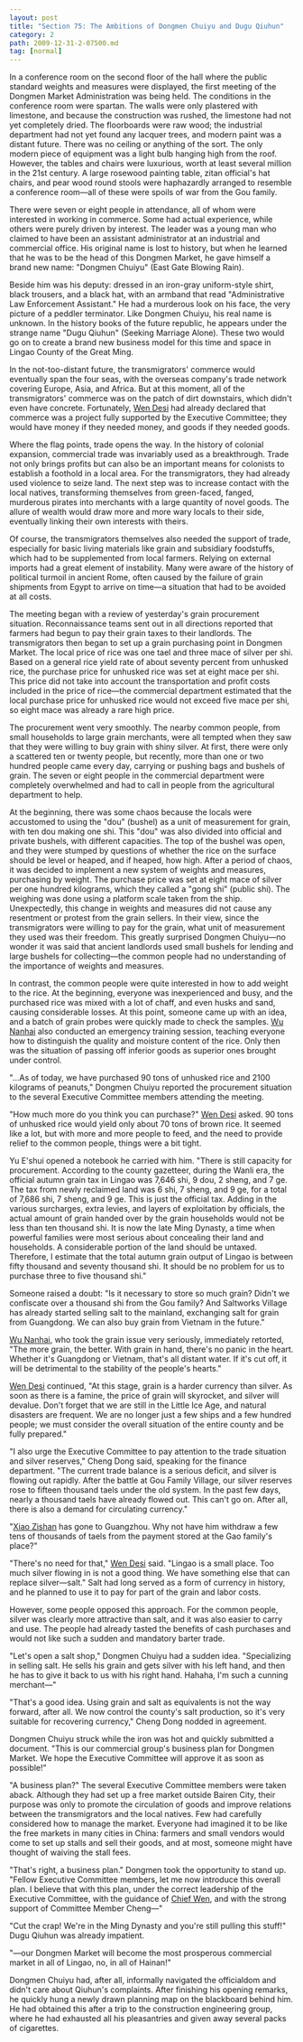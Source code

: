 ```yaml
---
layout: post
title: "Section 75: The Ambitions of Dongmen Chuiyu and Dugu Qiuhun"
category: 2
path: 2009-12-31-2-07500.md
tag: [normal]
---
```


In a conference room on the second floor of the hall where the public standard weights and measures were displayed, the first meeting of the Dongmen Market Administration was being held. The conditions in the conference room were spartan. The walls were only plastered with limestone, and because the construction was rushed, the limestone had not yet completely dried. The floorboards were raw wood; the industrial department had not yet found any lacquer trees, and modern paint was a distant future. There was no ceiling or anything of the sort. The only modern piece of equipment was a light bulb hanging high from the roof. However, the tables and chairs were luxurious, worth at least several million in the 21st century. A large rosewood painting table, zitan official's hat chairs, and pear wood round stools were haphazardly arranged to resemble a conference room—all of these were spoils of war from the Gou family.

There were seven or eight people in attendance, all of whom were interested in working in commerce. Some had actual experience, while others were purely driven by interest. The leader was a young man who claimed to have been an assistant administrator at an industrial and commercial office. His original name is lost to history, but when he learned that he was to be the head of this Dongmen Market, he gave himself a brand new name: "Dongmen Chuiyu" (East Gate Blowing Rain).

Beside him was his deputy: dressed in an iron-gray uniform-style shirt, black trousers, and a black hat, with an armband that read "Administrative Law Enforcement Assistant." He had a murderous look on his face, the very picture of a peddler terminator. Like Dongmen Chuiyu, his real name is unknown. In the history books of the future republic, he appears under the strange name "Dugu Qiuhun" (Seeking Marriage Alone). These two would go on to create a brand new business model for this time and space in Lingao County of the Great Ming.

In the not-too-distant future, the transmigrators' commerce would eventually span the four seas, with the overseas company's trade network covering Europe, Asia, and Africa. But at this moment, all of the transmigrators' commerce was on the patch of dirt downstairs, which didn't even have concrete. Fortunately, [Wen Desi][y002] had already declared that commerce was a project fully supported by the Executive Committee; they would have money if they needed money, and goods if they needed goods.

Where the flag points, trade opens the way. In the history of colonial expansion, commercial trade was invariably used as a breakthrough. Trade not only brings profits but can also be an important means for colonists to establish a foothold in a local area. For the transmigrators, they had already used violence to seize land. The next step was to increase contact with the local natives, transforming themselves from green-faced, fanged, murderous pirates into merchants with a large quantity of novel goods. The allure of wealth would draw more and more wary locals to their side, eventually linking their own interests with theirs.

Of course, the transmigrators themselves also needed the support of trade, especially for basic living materials like grain and subsidiary foodstuffs, which had to be supplemented from local farmers. Relying on external imports had a great element of instability. Many were aware of the history of political turmoil in ancient Rome, often caused by the failure of grain shipments from Egypt to arrive on time—a situation that had to be avoided at all costs.

The meeting began with a review of yesterday's grain procurement situation. Reconnaissance teams sent out in all directions reported that farmers had begun to pay their grain taxes to their landlords. The transmigrators then began to set up a grain purchasing point in Dongmen Market. The local price of rice was one tael and three mace of silver per shi. Based on a general rice yield rate of about seventy percent from unhusked rice, the purchase price for unhusked rice was set at eight mace per shi. This price did not take into account the transportation and profit costs included in the price of rice—the commercial department estimated that the local purchase price for unhusked rice would not exceed five mace per shi, so eight mace was already a rare high price.

The procurement went very smoothly. The nearby common people, from small households to large grain merchants, were all tempted when they saw that they were willing to buy grain with shiny silver. At first, there were only a scattered ten or twenty people, but recently, more than one or two hundred people came every day, carrying or pushing bags and bushels of grain. The seven or eight people in the commercial department were completely overwhelmed and had to call in people from the agricultural department to help.

At the beginning, there was some chaos because the locals were accustomed to using the "dou" (bushel) as a unit of measurement for grain, with ten dou making one shi. This "dou" was also divided into official and private bushels, with different capacities. The top of the bushel was open, and they were stumped by questions of whether the rice on the surface should be level or heaped, and if heaped, how high. After a period of chaos, it was decided to implement a new system of weights and measures, purchasing by weight. The purchase price was set at eight mace of silver per one hundred kilograms, which they called a "gong shi" (public shi). The weighing was done using a platform scale taken from the ship. Unexpectedly, this change in weights and measures did not cause any resentment or protest from the grain sellers. In their view, since the transmigrators were willing to pay for the grain, what unit of measurement they used was their freedom. This greatly surprised Dongmen Chuiyu—no wonder it was said that ancient landlords used small bushels for lending and large bushels for collecting—the common people had no understanding of the importance of weights and measures.

In contrast, the common people were quite interested in how to add weight to the rice. At the beginning, everyone was inexperienced and busy, and the purchased rice was mixed with a lot of chaff, and even husks and sand, causing considerable losses. At this point, someone came up with an idea, and a batch of grain probes were quickly made to check the samples. [Wu Nanhai][y009] also conducted an emergency training session, teaching everyone how to distinguish the quality and moisture content of the rice. Only then was the situation of passing off inferior goods as superior ones brought under control.

"...As of today, we have purchased 90 tons of unhusked rice and 2100 kilograms of peanuts," Dongmen Chuiyu reported the procurement situation to the several Executive Committee members attending the meeting.

"How much more do you think you can purchase?" [Wen Desi][y002] asked. 90 tons of unhusked rice would yield only about 70 tons of brown rice. It seemed like a lot, but with more and more people to feed, and the need to provide relief to the common people, things were a bit tight.

Yu E'shui opened a notebook he carried with him. "There is still capacity for procurement. According to the county gazetteer, during the Wanli era, the official autumn grain tax in Lingao was 7,646 shi, 9 dou, 2 sheng, and 7 ge. The tax from newly reclaimed land was 6 shi, 7 sheng, and 9 ge, for a total of 7,686 shi, 7 sheng, and 9 ge. This is just the official tax. Adding in the various surcharges, extra levies, and layers of exploitation by officials, the actual amount of grain handed over by the grain households would not be less than ten thousand shi. It is now the late Ming Dynasty, a time when powerful families were most serious about concealing their land and households. A considerable portion of the land should be untaxed. Therefore, I estimate that the total autumn grain output of Lingao is between fifty thousand and seventy thousand shi. It should be no problem for us to purchase three to five thousand shi."

Someone raised a doubt: "Is it necessary to store so much grain? Didn't we confiscate over a thousand shi from the Gou family? And Saltworks Village has already started selling salt to the mainland, exchanging salt for grain from Guangdong. We can also buy grain from Vietnam in the future."

[Wu Nanhai][y009], who took the grain issue very seriously, immediately retorted, "The more grain, the better. With grain in hand, there's no panic in the heart. Whether it's Guangdong or Vietnam, that's all distant water. If it's cut off, it will be detrimental to the stability of the people's hearts."

[Wen Desi][y002] continued, "At this stage, grain is a harder currency than silver. As soon as there is a famine, the price of grain will skyrocket, and silver will devalue. Don't forget that we are still in the Little Ice Age, and natural disasters are frequent. We are no longer just a few ships and a few hundred people; we must consider the overall situation of the entire county and be fully prepared."

"I also urge the Executive Committee to pay attention to the trade situation and silver reserves," Cheng Dong said, speaking for the finance department. "The current trade balance is a serious deficit, and silver is flowing out rapidly. After the battle at Gou Family Village, our silver reserves rose to fifteen thousand taels under the old system. In the past few days, nearly a thousand taels have already flowed out. This can't go on. After all, there is also a demand for circulating currency."

"[Xiao Zishan][y001] has gone to Guangzhou. Why not have him withdraw a few tens of thousands of taels from the payment stored at the Gao family's place?"

"There's no need for that," [Wen Desi][y002] said. "Lingao is a small place. Too much silver flowing in is not a good thing. We have something else that can replace silver—salt." Salt had long served as a form of currency in history, and he planned to use it to pay for part of the grain and labor costs.

However, some people opposed this approach. For the common people, silver was clearly more attractive than salt, and it was also easier to carry and use. The people had already tasted the benefits of cash purchases and would not like such a sudden and mandatory barter trade.

"Let's open a salt shop," Dongmen Chuiyu had a sudden idea. "Specializing in selling salt. He sells his grain and gets silver with his left hand, and then he has to give it back to us with his right hand. Hahaha, I'm such a cunning merchant—"

"That's a good idea. Using grain and salt as equivalents is not the way forward, after all. We now control the county's salt production, so it's very suitable for recovering currency," Cheng Dong nodded in agreement.

Dongmen Chuiyu struck while the iron was hot and quickly submitted a document. "This is our commercial group's business plan for Dongmen Market. We hope the Executive Committee will approve it as soon as possible!"

"A business plan?" The several Executive Committee members were taken aback. Although they had set up a free market outside Bairen City, their purpose was only to promote the circulation of goods and improve relations between the transmigrators and the local natives. Few had carefully considered how to manage the market. Everyone had imagined it to be like the free markets in many cities in China: farmers and small vendors would come to set up stalls and sell their goods, and at most, someone might have thought of waiving the stall fees.

"That's right, a business plan." Dongmen took the opportunity to stand up. "Fellow Executive Committee members, let me now introduce this overall plan. I believe that with this plan, under the correct leadership of the Executive Committee, with the guidance of [Chief Wen][y002], and with the strong support of Committee Member Cheng—"

"Cut the crap! We're in the Ming Dynasty and you're still pulling this stuff!" Dugu Qiuhun was already impatient.

"—our Dongmen Market will become the most prosperous commercial market in all of Lingao, no, in all of Hainan!"

Dongmen Chuiyu had, after all, informally navigated the officialdom and didn't care about Qiuhun's complaints. After finishing his opening remarks, he quickly hung a newly drawn planning map on the blackboard behind him. He had obtained this after a trip to the construction engineering group, where he had exhausted all his pleasantries and given away several packs of cigarettes.

[y001]: /characters/y001 "Xiao Zishan"
[y002]: /characters/y002 "Wen Desi"
[y009]: /characters/y009 "Wu Nanhai"